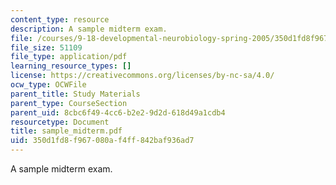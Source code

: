 ```yaml
---
content_type: resource
description: A sample midterm exam.
file: /courses/9-18-developmental-neurobiology-spring-2005/350d1fd8f967080af4ff842baf936ad7_sample_midterm.pdf
file_size: 51109
file_type: application/pdf
learning_resource_types: []
license: https://creativecommons.org/licenses/by-nc-sa/4.0/
ocw_type: OCWFile
parent_title: Study Materials
parent_type: CourseSection
parent_uid: 8cbc6f49-4cc6-b2e2-9d2d-618d49a1cdb4
resourcetype: Document
title: sample_midterm.pdf
uid: 350d1fd8-f967-080a-f4ff-842baf936ad7
---
```

A sample midterm exam.